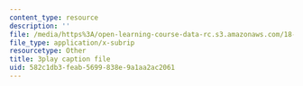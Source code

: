 ```yaml
---
content_type: resource
description: ''
file: /media/https%3A/open-learning-course-data-rc.s3.amazonaws.com/18-02sc-multivariable-calculus-fall-2010/582c1db3feab5699838e9a1aa2ac2061_jUrPIbJWpOA.vtt
file_type: application/x-subrip
resourcetype: Other
title: 3play caption file
uid: 582c1db3-feab-5699-838e-9a1aa2ac2061
---
```


